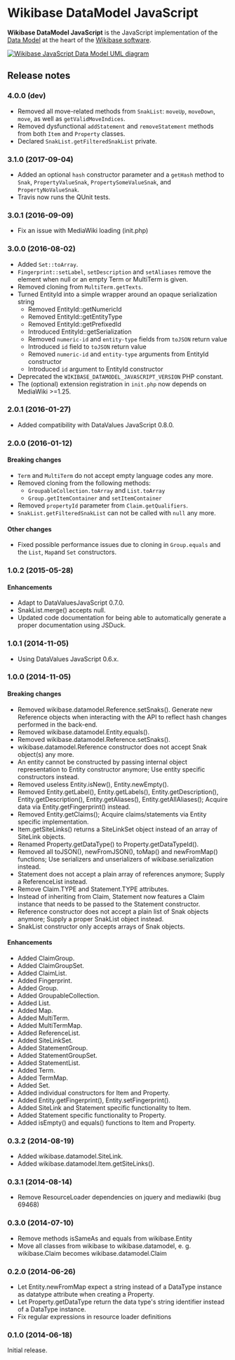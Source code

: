 # Wikibase DataModel JavaScript

**Wikibase DataModel JavaScript** is the JavaScript implementation of the
[Data Model](https://www.mediawiki.org/wiki/Wikibase/DataModel)
at the heart of the [Wikibase software](http://wikiba.se/).

[![Wikibase JavaScript Data Model UML diagram](https://upload.wikimedia.org/wikipedia/commons/thumb/c/c2/Wikibase_JavaScript_Data_Model_1.0.svg/600px-Wikibase_JavaScript_Data_Model_1.0.svg.png)](https://commons.wikimedia.org/wiki/File:Wikibase_JavaScript_Data_Model_1.0.svg)

## Release notes

### 4.0.0 (dev)

* Removed all move-related methods from `SnakList`: `moveUp`, `moveDown`, `move`, as well as
  `getValidMoveIndices`.
* Removed dysfunctional `addStatement` and `removeStatement` methods from both `Item` and `Property`
  classes.
* Declared `SnakList.getFilteredSnakList` private.

### 3.1.0 (2017-09-04)

* Added an optional `hash` constructor parameter and a `getHash` method to `Snak`,
  `PropertyValueSnak`, `PropertySomeValueSnak`, and `PropertyNoValueSnak`.
* Travis now runs the QUnit tests.

### 3.0.1 (2016-09-09)

* Fix an issue with MediaWiki loading (init.php)

### 3.0.0 (2016-08-02)

* Added `Set::toArray`.
* `Fingerprint::setLabel`, `setDescription` and `setAliases` remove the element when null or an
  empty Term or MultiTerm is given.
* Removed cloning from `MultiTerm.getTexts`.
* Turned EntityId into a simple wrapper around an opaque serialization string
  * Removed EntityId::getNumericId
  * Removed EntityId::getEntityType
  * Removed EntityId::getPrefixedId
  * Introduced EntityId::getSerialization
  * Removed `numeric-id` and `entity-type` fields from `toJSON` return value
  * Introduced `id` field to `toJSON` return value
  * Removed `numeric-id` and `entity-type` arguments from EntityId constructor
  * Introduced `id` argument to EntityId constructor
* Deprecated the `WIKIBASE_DATAMODEL_JAVASCRIPT_VERSION` PHP constant.
* The (optional) extension registration in `init.php` now depends on MediaWiki >=1.25.

### 2.0.1 (2016-01-27)

* Added compatibility with DataValues JavaScript 0.8.0.

### 2.0.0 (2016-01-12)

#### Breaking changes
* `Term` and `MultiTerm` do not accept empty language codes any more.
* Removed cloning from the following methods:
  * `GroupableCollection.toArray` and `List.toArray`
  * `Group.getItemContainer` and `setItemContainer`
* Removed `propertyId` parameter from `Claim.getQualifiers`.
* `SnakList.getFilteredSnakList` can not be called with `null` any more.

#### Other changes
* Fixed possible performance issues due to cloning in `Group.equals` and the `List`, `Map`and `Set` constructors.

### 1.0.2 (2015-05-28)

#### Enhancements
* Adapt to DataValuesJavaScript 0.7.0.
* SnakList.merge() accepts null.
* Updated code documentation for being able to automatically generate a proper documentation using JSDuck.

### 1.0.1 (2014-11-05)
* Using DataValues JavaScript 0.6.x.

### 1.0.0 (2014-11-05)

#### Breaking changes
* Removed wikibase.datamodel.Reference.setSnaks(). Generate new Reference objects when interacting with the API to reflect hash changes performed in the back-end.
* Removed wikibase.datamodel.Entity.equals().
* Removed wikibase.datamodel.Reference.setSnaks().
* wikibase.datamodel.Reference constructor does not accept Snak object(s) any more.
* An entity cannot be constructed by passing internal object representation to Entity constructor anymore; Use entity specific constructors instead.
* Removed useless Entity.isNew(), Entity.newEmpty().
* Removed Entity.getLabel(), Entity.getLabels(), Entity.getDescription(), Entity.getDescription(), Entity.getAliases(), Entity.getAllAliases(); Acquire data via Entity.getFingerprint() instead.
* Removed Entity.getClaims(); Acquire claims/statements via Entity specific implementation.
* Item.getSiteLinks() returns a SiteLinkSet object instead of an array of SiteLink objects.
* Renamed Property.getDataType() to Property.getDataTypeId().
* Removed all toJSON(), newFromJSON(), toMap() and newFromMap() functions; Use serializers and unserializers of wikibase.serialization instead.
* Statement does not accept a plain array of references anymore; Supply a ReferenceList instead.
* Remove Claim.TYPE and Statement.TYPE attributes.
* Instead of inheriting from Claim, Statement now features a Claim instance that needs to be passed to the Statement constructor.
* Reference constructor does not accept a plain list of Snak objects anymore; Supply a proper SnakList object instead.
* SnakList constructor only accepts arrays of Snak objects.

#### Enhancements
* Added ClaimGroup.
* Added ClaimGroupSet.
* Added ClaimList.
* Added Fingerprint.
* Added Group.
* Added GroupableCollection.
* Added List.
* Added Map.
* Added MultiTerm.
* Added MultiTermMap.
* Added ReferenceList.
* Added SiteLinkSet.
* Added StatementGroup.
* Added StatementGroupSet.
* Added StatementList.
* Added Term.
* Added TermMap.
* Added Set.
* Added individual constructors for Item and Property.
* Added Entity.getFingerprint(), Entity.setFingerprint().
* Added SiteLink and Statement specific functionality to Item.
* Added Statement specific functionality to Property.
* Added isEmpty() and equals() functions to Item and Property.

### 0.3.2 (2014-08-19)

* Added wikibase.datamodel.SiteLink.
* Added wikibase.datamodel.Item.getSiteLinks().

### 0.3.1 (2014-08-14)

* Remove ResourceLoader dependencies on jquery and mediawiki (bug 69468)

### 0.3.0 (2014-07-10)

* Remove methods isSameAs and equals from wikibase.Entity
* Move all classes from wikibase to wikibase.datamodel, e. g.
	wikibase.Claim becomes wikibase.datamodel.Claim

### 0.2.0 (2014-06-26)

* Let Entity.newFromMap expect a string instead of a DataType instance as
	datatype attribute when creating a Property.
* Let Property.getDataType return the data type's string identifier instead of
	a DataType instance.
* Fix regular expressions in resource loader definitions

### 0.1.0 (2014-06-18)

Initial release.
